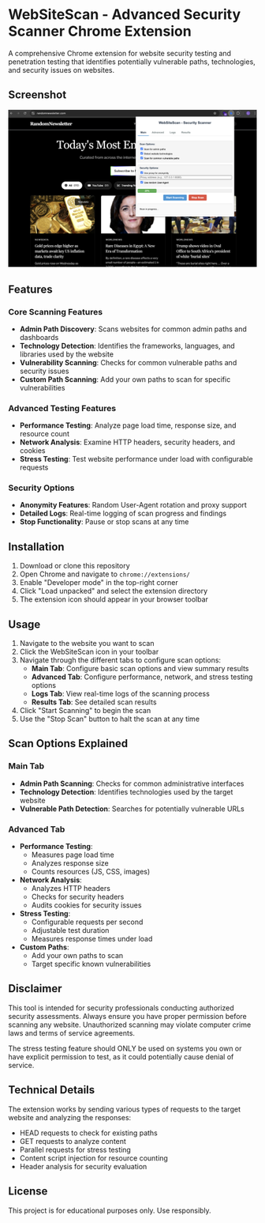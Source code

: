 # WebSiteScan - Advanced Security Scanner Chrome Extension

A comprehensive Chrome extension for website security testing and penetration testing that identifies potentially vulnerable paths, technologies, and security issues on websites.

## Screenshot

![WebSiteScan Preview](preview.png)

## Features

### Core Scanning Features
- **Admin Path Discovery**: Scans websites for common admin paths and dashboards
- **Technology Detection**: Identifies the frameworks, languages, and libraries used by the website
- **Vulnerability Scanning**: Checks for common vulnerable paths and security issues
- **Custom Path Scanning**: Add your own paths to scan for specific vulnerabilities

### Advanced Testing Features
- **Performance Testing**: Analyze page load time, response size, and resource count
- **Network Analysis**: Examine HTTP headers, security headers, and cookies
- **Stress Testing**: Test website performance under load with configurable requests

### Security Options
- **Anonymity Features**: Random User-Agent rotation and proxy support
- **Detailed Logs**: Real-time logging of scan progress and findings
- **Stop Functionality**: Pause or stop scans at any time

## Installation

1. Download or clone this repository
2. Open Chrome and navigate to `chrome://extensions/`
3. Enable "Developer mode" in the top-right corner
4. Click "Load unpacked" and select the extension directory
5. The extension icon should appear in your browser toolbar

## Usage

1. Navigate to the website you want to scan
2. Click the WebSiteScan icon in your toolbar
3. Navigate through the different tabs to configure scan options:
   - **Main Tab**: Configure basic scan options and view summary results
   - **Advanced Tab**: Configure performance, network, and stress testing options
   - **Logs Tab**: View real-time logs of the scanning process
   - **Results Tab**: See detailed scan results
4. Click "Start Scanning" to begin the scan
5. Use the "Stop Scan" button to halt the scan at any time

## Scan Options Explained

### Main Tab
- **Admin Path Scanning**: Checks for common administrative interfaces
- **Technology Detection**: Identifies technologies used by the target website
- **Vulnerable Path Detection**: Searches for potentially vulnerable URLs

### Advanced Tab
- **Performance Testing**: 
  - Measures page load time
  - Analyzes response size
  - Counts resources (JS, CSS, images)
- **Network Analysis**:
  - Analyzes HTTP headers
  - Checks for security headers
  - Audits cookies for security issues
- **Stress Testing**:
  - Configurable requests per second
  - Adjustable test duration
  - Measures response times under load
- **Custom Paths**:
  - Add your own paths to scan
  - Target specific known vulnerabilities

## Disclaimer

This tool is intended for security professionals conducting authorized security assessments. Always ensure you have proper permission before scanning any website. Unauthorized scanning may violate computer crime laws and terms of service agreements.

The stress testing feature should ONLY be used on systems you own or have explicit permission to test, as it could potentially cause denial of service.

## Technical Details

The extension works by sending various types of requests to the target website and analyzing the responses:

- HEAD requests to check for existing paths
- GET requests to analyze content
- Parallel requests for stress testing
- Content script injection for resource counting
- Header analysis for security evaluation

## License

This project is for educational purposes only. Use responsibly. 